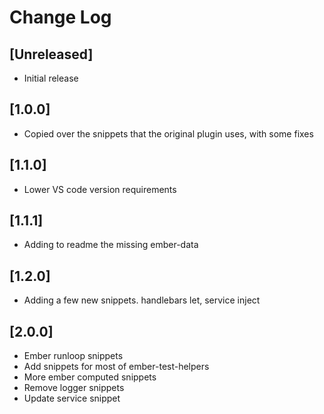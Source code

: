 # Change Log


## [Unreleased]
- Initial release

## [1.0.0]
- Copied over the snippets that the original plugin uses, with some fixes

## [1.1.0]
- Lower VS code version requirements

## [1.1.1]
- Adding to readme the missing ember-data

## [1.2.0]
- Adding a few new snippets. handlebars let, service inject

## [2.0.0]
- Ember runloop snippets
- Add snippets for most of ember-test-helpers
- More ember computed snippets
- Remove logger snippets
- Update service snippet